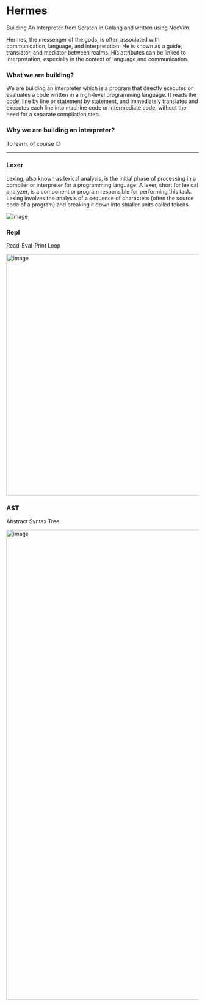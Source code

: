 # Hermes

Building An Interpreter from Scratch in Golang and written using NeoVim.

Hermes, the messenger of the gods, is often associated with communication, 
language, and interpretation. He is known as a guide, translator, and mediator 
between realms. His attributes can be linked to interpretation, especially in 
the context of language and communication.

### What we are building?
We are building an interpreter which is a program that directly executes or evaluates a code written in a high-level programming language. It reads the code, line by line or statement by statement, and immediately translates and executes each line into machine code or intermediate code, without the need for a separate compilation step.

### Why we are building an interpreter?
To learn, of course 😊

---

### Lexer
Lexing, also known as lexical analysis, is the initial phase of processing in a compiler or interpreter for a programming language. A lexer, short for lexical analyzer, is a component or program responsible for performing this task. Lexing involves the analysis of a sequence of characters (often the source code of a program) and breaking it down into smaller units called tokens.

![image](https://github.com/chayandatta/Hermes/assets/32599474/48d3b44c-e35b-4584-aefa-ddec20bc15df)

### Repl
Read-Eval-Print Loop

<img width="630" alt="image" src="https://github.com/chayandatta/Hermes/assets/32599474/007662e4-ccfc-41a3-bcf4-223062269b40">

### AST
Abstract Syntax Tree

<img width="1227" alt="image" src="https://github.com/chayandatta/Hermes/assets/32599474/0f1343ab-2d5a-4082-af64-cb083784499d">

